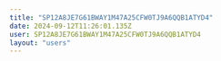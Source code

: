 ```yaml
---
title: "SP12A8JE7G61BWAY1M47A25CFW0TJ9A6QQB1ATYD4"
date: 2024-09-12T11:26:01.135Z
user: SP12A8JE7G61BWAY1M47A25CFW0TJ9A6QQB1ATYD4
layout: "users"
---
```

    